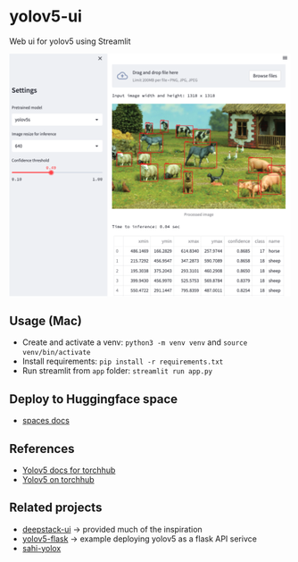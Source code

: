 # yolov5-ui
Web ui for yolov5 using Streamlit

<p align="center">
<img src="assets/usage.png" width="900">
</p>

## Usage (Mac)
* Create and activate a venv: `python3 -m venv venv` and `source venv/bin/activate`
* Install requirements: `pip install -r requirements.txt`
* Run streamlit from `app` folder: `streamlit run app.py`

## Deploy to Huggingface space
- [spaces docs](https://huggingface.co/docs/hub/spaces)

## References
- [Yolov5 docs for torchhub](https://github.com/ultralytics/yolov5/issues/36)
- [Yolov5 on torchhub](https://pytorch.org/hub/ultralytics_yolov5/)

## Related projects
- [deepstack-ui](https://github.com/robmarkcole/deepstack-ui) -> provided much of the inspiration
- [yolov5-flask](https://github.com/robmarkcole/yolov5-flask) -> example deploying yolov5 as a flask API serivce
- [sahi-yolox](https://huggingface.co/spaces/fcakyon/sahi-yolox)